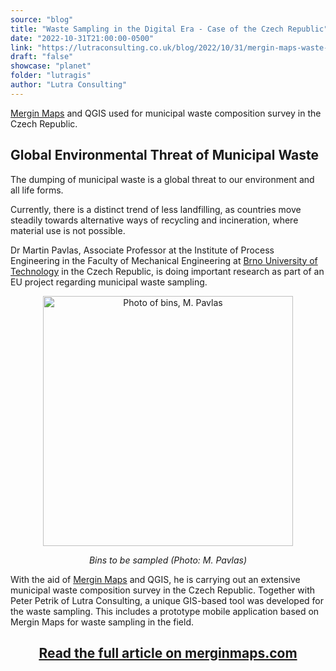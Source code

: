 ```yaml
---
source: "blog"
title: "Waste Sampling in the Digital Era - Case of the Czech Republic"
date: "2022-10-31T21:00:00-0500"
link: "https://lutraconsulting.co.uk/blog/2022/10/31/mergin-maps-waste-management/"
draft: "false"
showcase: "planet"
folder: "lutragis"
author: "Lutra Consulting"
---
```


<p><a href="https://merginmaps.com">Mergin Maps</a> and QGIS used for municipal waste composition survey in the Czech Republic.</p>

<!-- more -->

<h2 id="global-environmental-threat-of-municipal-waste">Global Environmental Threat of Municipal Waste</h2>

<p>The dumping of municipal waste is a global threat to our environment and all life forms.</p>

<p>Currently, there is a distinct trend of less landfilling, as countries move steadily towards alternative ways of recycling and incineration, where material use is not possible.</p>

<p>Dr Martin Pavlas, Associate Professor at the Institute of Process Engineering in the Faculty of Mechanical Engineering at <a href="https://www.vut.cz/en/">Brno University of Technology</a> in the Czech Republic, is doing important research as part of an EU project regarding municipal waste sampling.</p>

<center>
<img alt="Photo of bins, M. Pavlas" src="https://lutraconsulting.co.uk/img/case-studies/waste/633e758e7a3aa06c104fcb70_Photoofbins.jpg" width="400" />
<p><em>Bins to be sampled (Photo: M. Pavlas)</em></p>
</center>

<p>With the aid of <a href="https://merginmaps.com">Mergin Maps</a> and QGIS, he is carrying out an extensive municipal waste composition survey in the Czech Republic. Together with Peter Petrik of Lutra Consulting, a unique GIS-based tool was developed for the waste sampling. This includes a prototype mobile application based on Mergin Maps for waste sampling in the field.</p>

<center>
<h2><a href="https://merginmaps.com/case-studies/waste-sampling-in-the-digital-era">Read the full article on merginmaps.com</a></h2>
</center>
